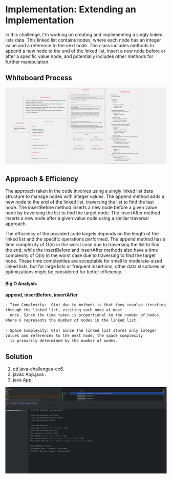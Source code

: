 
# Implementation: Extending an Implementation
In this challenge, I'm working on creating and implementing a singly linked lists data. This linked
list contains nodes, where each node has an integer value and a reference to the next node. The class
includes methods to append a new node to the end of the linked list, insert a new node before or after
a specific value node, and potentially includes other methods for further manipulation.

## Whiteboard Process
![White Board](./app/src/main/resources/assets/cc6whiteboard.png)


## Approach & Efficiency

The approach taken in the code involves using a singly linked list data structure to manage nodes with
integer values. The append method adds a new node to the end of the linked list, traversing the list to
find the last node. The insertBefore method inserts a new node before a given value node by traversing the
list to find the target node. The insertAfter method inserts a new node after a given value node using a similar
traversal approach.

The efficiency of the provided code largely depends on the length of the linked list and the specific operations
performed. The append method has a time complexity of O(n) in the worst case due to traversing the list to find the
end, while the insertBefore and insertAfter methods also have a time complexity of O(n) in the worst case due to
traversing to find the target node. These time complexities are acceptable for small to moderate-sized linked lists,
but for large lists or frequent insertions, other data structures or optimizations might be considered for better efficiency.

#### **Big O Analysis**

**append, insertBefore, insertAfter**

    - Time Complexity:  O(n) due to methods is that they involve iterating through the linked list, visiting each node at most 
      once. Since the time taken is proportional to the number of nodes, where n represents the number of nodes in the linked list.
        
    - Space Complexity: O(n) Since the linked list stores only integer values and references to the next node, the space complexity
      is primarily determined by the number of nodes. 





## Solution

1. cd java-challenges-cc6.
2. javac App.java .
3. java App.

![Output](./app/src/main/resources/assets/cc6output.png)

